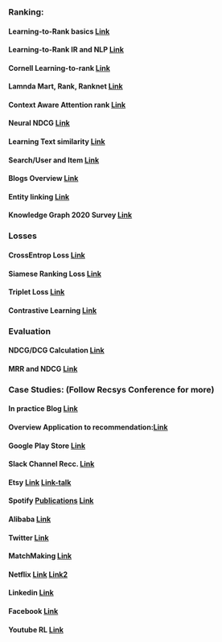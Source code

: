 ### Ranking:

#### Learning-to-Rank basics [Link](https://www.nowpublishers.com/article/Details/INR-016)
#### Learning-to-Rank IR and NLP [Link](https://www.iro.umontreal.ca/~nie/IFT6255/Books/Learning-to-rank.pdf)
#### Cornell Learning-to-rank [Link](https://mimno.infosci.cornell.edu/papers/2017_fntir_tm_applications.pdf)
#### Lamnda Mart, Rank, Ranknet [Link](https://www.microsoft.com/en-us/research/uploads/prod/2016/02/MSR-TR-2010-82.pdf)
#### Context Aware Attention rank [Link](https://arxiv.org/pdf/2005.10084.pdf)
#### Neural NDCG [Link](https://github.com/allegro/allRank)
#### Learning Text similarity [Link](https://aclanthology.org/W16-1617.pdf)
#### Search/User and Item [Link](https://cseweb.ucsd.edu/classes/fa17/cse291-b/reading/Rendle2010FM.pdf)
#### Blogs Overview [Link](https://towardsdatascience.com/recommendation-system-series-part-1-an-executive-guide-to-building-recommendation-system-608f83e2630a)
#### Entity linking [Link](https://staff.fnwi.uva.nl/m.derijke/wp-content/papercite-data/pdf/reinanda-2020-knowledge.pdf)
#### Knowledge Graph 2020 Survey [Link](https://arxiv.org/pdf/2003.00911.pdf) 

### Losses

#### CrossEntrop Loss [Link](https://gombru.github.io/2018/05/23/cross_entropy_loss/)
#### Siamese Ranking Loss [Link](https://gombru.github.io/2019/04/03/ranking_loss/)
#### Triplet Loss [Link](https://omoindrot.github.io/triplet-loss)
#### Contrastive Learning [Link](https://lilianweng.github.io/lil-log/2021/05/31/contrastive-representation-learning.html)

### Evaluation

#### NDCG/DCG Calculation [Link](https://medium.com/@_init_/notes-on-the-ndcg-metric-used-in-the-visual-dialog-challenge-2019-90cf443b93dc) 
#### MRR and NDCG [Link](https://medium.com/swlh/rank-aware-recsys-evaluation-metrics-5191bba16832)


### Case Studies: (Follow Recsys Conference for more)
#### In practice Blog [Link](https://towardsdatascience.com/recommender-systems-in-practice-cef9033bb23a)
#### Overview Application to recommendation:[Link](http://mccormickml.com/2018/06/15/applying-word2vec-to-recommenders-and-advertising/) 
#### Google Play Store [Link](https://deepmind.com/blog/article/Advanced-machine-learning-helps-Play-Store-users-discover-personalised-apps)
#### Slack Channel Recc. [Link](https://slack.engineering/personalized-channel-recommendations-in-slack/)
#### Etsy [Link](https://dl.acm.org/doi/abs/10.1145/3383313.3411480) [Link-talk](https://www.youtube.com/watch?v=UbytXZLqezo)
#### Spotify [Publications](https://research.atspotify.com/publication/) [Link](https://dl.acm.org/doi/10.1145/3383313.3412248)
#### Alibaba [Link](https://dl.acm.org/doi/10.1145/3383313.3412238)
#### Twitter [Link](https://dl.acm.org/doi/10.1145/3383313.3418486)
#### MatchMaking [Link](https://dl.acm.org/doi/10.1145/3383313.3411558)
#### Netflix [Link](https://dl.acm.org/doi/10.1145/3383313.3418484) [Link2](https://research.netflix.com/research-area/recommendations)
#### Linkedin [Link](https://www.youtube.com/watch?v=4mG7morAasw)
#### Facebook [Link](https://www.youtube.com/watch?v=5xcd0V9m6Xs)
#### Youtube RL [Link](https://www.youtube.com/watch?v=HEqQ2_1XRTs)

